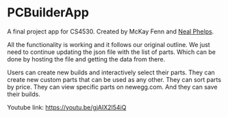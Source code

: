 # PCBuilderApp
A final project app for CS4530. Created by McKay Fenn and [Neal Phelps](https://github.com/nphelpsiv).

All the functionality is working and it follows our original outline. 
We just need to continue updating the json file with the list of parts.
Which can be done by hosting the file and getting the data from there.

Users can create new builds and interactively select their parts. They can create new custom parts that can be used as any other.
They can sort parts by price. They can view specific parts on newegg.com. And they can save their builds.

Youtube link: https://youtu.be/gjAIX2l54iQ
